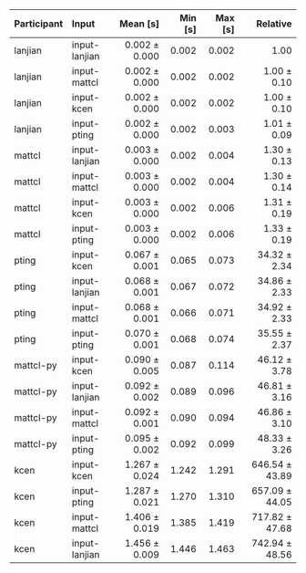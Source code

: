 | Participant | Input | Mean [s] | Min [s] | Max [s] | Relative |
|:---|:---|---:|---:|---:|---:|
| lanjian | input-lanjian | 0.002 ± 0.000 | 0.002 | 0.002 | 1.00 |
| lanjian | input-mattcl | 0.002 ± 0.000 | 0.002 | 0.002 | 1.00 ± 0.10 |
| lanjian | input-kcen | 0.002 ± 0.000 | 0.002 | 0.002 | 1.00 ± 0.10 |
| lanjian | input-pting | 0.002 ± 0.000 | 0.002 | 0.003 | 1.01 ± 0.09 |
| mattcl | input-lanjian | 0.003 ± 0.000 | 0.002 | 0.004 | 1.30 ± 0.13 |
| mattcl | input-mattcl | 0.003 ± 0.000 | 0.002 | 0.004 | 1.30 ± 0.14 |
| mattcl | input-kcen | 0.003 ± 0.000 | 0.002 | 0.006 | 1.31 ± 0.19 |
| mattcl | input-pting | 0.003 ± 0.000 | 0.002 | 0.006 | 1.33 ± 0.19 |
| pting | input-kcen | 0.067 ± 0.001 | 0.065 | 0.073 | 34.32 ± 2.34 |
| pting | input-lanjian | 0.068 ± 0.001 | 0.067 | 0.072 | 34.86 ± 2.33 |
| pting | input-mattcl | 0.068 ± 0.001 | 0.066 | 0.071 | 34.92 ± 2.33 |
| pting | input-pting | 0.070 ± 0.001 | 0.068 | 0.074 | 35.55 ± 2.37 |
| mattcl-py | input-kcen | 0.090 ± 0.005 | 0.087 | 0.114 | 46.12 ± 3.78 |
| mattcl-py | input-lanjian | 0.092 ± 0.002 | 0.089 | 0.096 | 46.81 ± 3.16 |
| mattcl-py | input-mattcl | 0.092 ± 0.001 | 0.090 | 0.094 | 46.86 ± 3.10 |
| mattcl-py | input-pting | 0.095 ± 0.002 | 0.092 | 0.099 | 48.33 ± 3.26 |
| kcen | input-kcen | 1.267 ± 0.024 | 1.242 | 1.291 | 646.54 ± 43.89 |
| kcen | input-pting | 1.287 ± 0.021 | 1.270 | 1.310 | 657.09 ± 44.05 |
| kcen | input-mattcl | 1.406 ± 0.019 | 1.385 | 1.419 | 717.82 ± 47.68 |
| kcen | input-lanjian | 1.456 ± 0.009 | 1.446 | 1.463 | 742.94 ± 48.56 |
